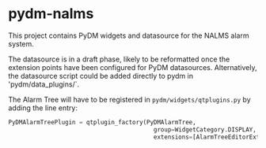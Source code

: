 # pydm-nalms

This project contains PyDM widgets and datasource for the NALMS alarm system.

The datasource is in a draft phase, likely to be reformatted once the extension points have been configured for PyDM datasources. Alternatively, the datasource script could be added directly to pydm in 'pydm/data_plugins/`.

The Alarm Tree will have to be registered in `pydm/widgets/qtplugins.py` by adding the line entry:

```python
PyDMAlarmTreePlugin = qtplugin_factory(PyDMAlarmTree,
                                         group=WidgetCategory.DISPLAY,
                                         extensions=[AlarmTreeEditorExtension])

```